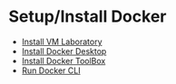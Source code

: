 # Setup/Install Docker

- [Install VM Laboratory](install-VM-CLient-Hyper-V.md)
- [Install Docker Desktop](Install-docker-Desktop.md)
- [Install Docker ToolBox](Install-docker-toolbox.md)
- [Run Docker CLI](Run-Docker-Cli.md)